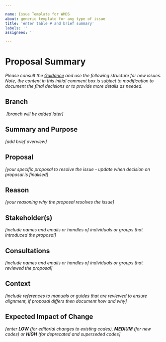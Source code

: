 ```yaml
---

name: Issue Template for WMDS  
about: generic template for any type of issue  
title: 'enter table # and brief summary'  
labels: ''  
assignees: ''

---
```


# Proposal Summary

_Please consult the_ [_Guidance_](https://github.com/wmo-im/wmds/wiki/Changing-Codetables) _and use the following structure for new issues. Note, the content in this initial comment box is subject to modification to document the final decisions or to provide more details as needed._

## **Branch**

 _\[branch will be added later\]_

## **Summary and Purpose**

_\[add brief overview\]_

## **Proposal**

_\[your specific proposal to resolve the issue - update when decision on proposal is finalised\]_

## **Reason**

_\[your reasoning why the proposal resolves the issue\]_

## **Stakeholder(s)**

_\[include names and emails or handles of individuals or groups that introduced the proposal\]_

## Consultations

_\[include names and emails or handles of individuals or groups that reviewed the proposal\]_

## Context

_\[include references to manuals or guides that are reviewed to ensure alignment, if proposal differs then document how and why\]_

## Expected Impact of Change

_\[enter **LOW** (for editorial changes to existing codes), **MEDIUM** (for new codes) or **HIGH** (for deprecated and superseded codes\]_
